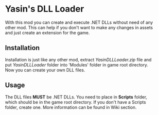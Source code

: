 # Yasin's DLL Loader
With this mod you can create and execute .NET DLLs without need of any other mod. This can help if you don't want to make any changes in assets and just create an extension for the game. 

## Installation
Installation is just like any other mod, extract *YasinDLLLoader.zip* file and put *YasinDLLLoader* folder into 'Modules' folder in game root directory. Now you can create your own DLL files.

## Usage
The DLL files **MUST** be .NET DLLs. You need to place  in **Scripts** folder, which should be in the game root directory. If you don't have a Scripts folder, create one. More information can be found in Wiki section.
